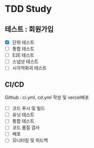 # TDD Study

## 테스트 : 회원가입

- [x] 단위 테스트
- [ ] 통합 테스트
- [ ] E2E 테스트
- [ ] 스냅샷 테스트
- [ ] 시각적회귀 테스트

## CI/CD

Github : ci.yml, cd.yml 작성 및 vercel배포

- [ ] 코드 푸시 및 빌드
- [ ] 유닛 테스트
- [ ] 통합 테스트
- [ ] 코드 품질 검사
- [ ] 배포
- [ ] 모니터링 및 피드백
